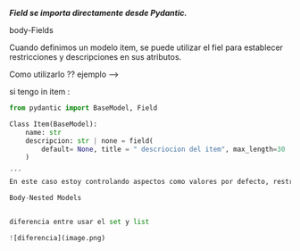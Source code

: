 ***Field se importa directamente desde Pydantic.***

body-Fields

Cuando definimos un modelo item, se puede utilizar el fiel para establecer restricciones y descripciones en sus atributos.

Como utilizarlo ?? ejemplo -->

si tengo in item : 


```python
from pydantic import BaseModel, Field

Class Item(BaseModel):
    name: str
    descripcion: str | none = field(
        default= None, title = " descriocion del item", max_length=30
    )

´´´
En este caso estoy controlando aspectos como valores por defecto, restricciones y metadatos.

Body-Nested Models 


diferencia entre usar el set y list 

![diferencia](image.png)

